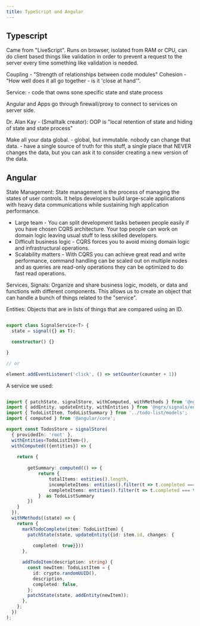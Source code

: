 ```yaml
---
title: TypeScript and Angular
---
```



## Typescript

Came from "LiveScript".
Runs on browser, isolated from RAM or CPU, can do client based things like validation in order to prevent a request to the server every time something like validation is needed.

Coupling - "Strength of relationships between code modules"
Cohesion - "How well does it all go together - is it 'close at hand'".

Service:
    - code that owns sone specific
      state and state process


Angular and Apps go through firewall/proxy to connect to services on server side.

Dr. Alan Kay - (Smalltalk creator): OOP is "local retention of state and hiding of state and state process"


Make all your data global.
    - global, but immutable. nobody can change that data.
    - have a single source of truth for this stuff, a single place that NEVER
        changes the data, but you can ask it to consider creating a new version of the data.



## Angular



State Management: State management is the process of managing the states of user controls. It helps developers build large-scale applications with heavy data communications while sustaining high application performance.

- Large team - You can split development tasks between people easily if you have chosen CQRS architecture. Your top people can work on domain logic leaving usual stuff to less skilled developers.
- Difficult business logic - CQRS forces you to avoid mixing domain logic and infrastructural operations.
- Scalability matters - With CQRS you can achieve great read and write performance, command handling can be scaled out on multiple nodes and as queries are read-only operations they can be optimized to do fast read operations.

Services, Signals: Organize and share business logic, models, or data and functions with different components. This allows us to create an object that can handle a bunch of things related to the "service".

Entities: Objects that are in lists of things that are compared using an ID.

```typescript

export class SignalService<T> {
  state = signal({} as T);

  constructor() {}

}

// or

element.addEventListener('click', () => setCounter(counter + 1))
```



A service we used:

```typescript

import { patchState, signalStore, withComputed, withMethods } from '@ngrx/signals';
import { addEntity, updateEntity, withEntities } from '@ngrx/signals/entities';
import { TodoListItem, TodoListSummary } from '../todo-list/models';
import { computed } from '@angular/core';

export const TodosStore = signalStore(
  { providedIn: 'root' },
  withEntities<TodoListItem>(),
  withComputed(({entities}) => {
    
    return {
        
        getSummary: computed(() => {
            return {
                totalItems: entities().length,
                incompleteItems: entities().filter(t => t.completed === false).length,
                completeItems: entities().filter(t => t.completed === true).length
            }  as TodoListSummary
        })
    }
  }),
  withMethods((state) => {
    return {
      markTodoComplete(item: TodoListItem) {
        patchState(state, updateEntity({id: item.id, changes: {
         
          completed: true}}))
      },

      addTodoItem(description: string) {
        const newItem: TodoListItem = {
          id: crypto.randomUUID(),
          description,
          completed: false,
        };
        patchState(state, addEntity(newItem));
      },
    };
  })
);


```
